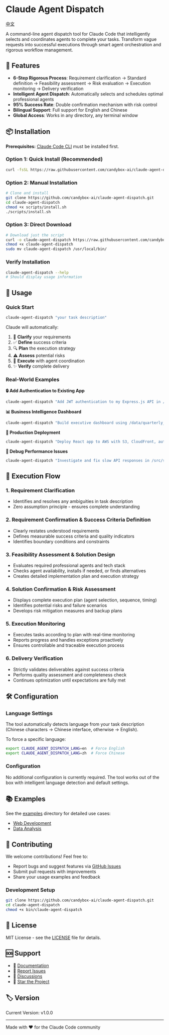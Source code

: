 # Claude Agent Dispatch

[中文](./docs/README_zh.md)

A command-line agent dispatch tool for Claude Code that intelligently selects and coordinates agents to complete your tasks. Transform vague requests into successful executions through smart agent orchestration and rigorous workflow management.

## 🎯 Features

- **6-Step Rigorous Process**: Requirement clarification → Standard definition → Feasibility assessment → Risk evaluation → Execution monitoring → Delivery verification
- **Intelligent Agent Dispatch**: Automatically selects and schedules optimal professional agents
- **95% Success Rate**: Double confirmation mechanism with risk control
- **Bilingual Support**: Full support for English and Chinese
- **Global Access**: Works in any directory, any terminal window

## 📦 Installation

**Prerequisites:** [Claude Code CLI](https://github.com/anthropics/claude-code) must be installed first.

### Option 1: Quick Install (Recommended)
```bash
curl -fsSL https://raw.githubusercontent.com/candybox-ai/claude-agent-dispatch/main/scripts/install.sh | bash
```

### Option 2: Manual Installation
```bash
# Clone and install
git clone https://github.com/candybox-ai/claude-agent-dispatch.git
cd claude-agent-dispatch
chmod +x scripts/install.sh
./scripts/install.sh
```

### Option 3: Direct Download
```bash
# Download just the script
curl -o claude-agent-dispatch https://raw.githubusercontent.com/candybox-ai/claude-agent-dispatch/main/bin/claude-agent-dispatch
chmod +x claude-agent-dispatch
sudo mv claude-agent-dispatch /usr/local/bin/
```

### Verify Installation
```bash
claude-agent-dispatch --help
# Should display usage information
```

## 🚀 Usage

### Quick Start
```bash
claude-agent-dispatch "your task description"
```

Claude will automatically:
1. 📝 **Clarify** your requirements
2. ✅ **Define** success criteria
3. 🔍 **Plan** the execution strategy
4. ⚠️ **Assess** potential risks
5. 🚀 **Execute** with agent coordination
6. ✨ **Verify** complete delivery

### Real-World Examples

**🔒 Add Authentication to Existing App**
```bash
claude-agent-dispatch "Add JWT authentication to my Express.js API in /src/api/ with login, register, password reset, and email verification features"
```

**📊 Business Intelligence Dashboard**
```bash
claude-agent-dispatch "Build executive dashboard using /data/quarterly_sales.xlsx showing revenue trends, regional performance, top products, and growth forecasts with interactive Plotly charts"
```

**🚀 Production Deployment**
```bash
claude-agent-dispatch "Deploy React app to AWS with S3, CloudFront, auto-scaling, SSL certificates, and CI/CD pipeline using GitHub Actions"
```

**🐛 Debug Performance Issues**
```bash
claude-agent-dispatch "Investigate and fix slow API responses in /src/services/ - analyze bottlenecks, optimize database queries, implement caching, and achieve <200ms response time"
```

## 🔄 Execution Flow

### 1. Requirement Clarification
- Identifies and resolves any ambiguities in task description
- Zero assumption principle - ensures complete understanding

### 2. Requirement Confirmation & Success Criteria Definition
- Clearly restates understood requirements
- Defines measurable success criteria and quality indicators
- Identifies boundary conditions and constraints

### 3. Feasibility Assessment & Solution Design
- Evaluates required professional agents and tech stack
- Checks agent availability, installs if needed, or finds alternatives
- Creates detailed implementation plan and execution strategy

### 4. Solution Confirmation & Risk Assessment
- Displays complete execution plan (agent selection, sequence, timing)
- Identifies potential risks and failure scenarios
- Develops risk mitigation measures and backup plans

### 5. Execution Monitoring
- Executes tasks according to plan with real-time monitoring
- Reports progress and handles exceptions proactively
- Ensures controllable and traceable execution process

### 6. Delivery Verification
- Strictly validates deliverables against success criteria
- Performs quality assessment and completeness check
- Continues optimization until expectations are fully met

## 🛠️ Configuration

### Language Settings
The tool automatically detects language from your task description (Chinese characters → Chinese interface, otherwise → English).

To force a specific language:
```bash
export CLAUDE_AGENT_DISPATCH_LANG=en  # Force English
export CLAUDE_AGENT_DISPATCH_LANG=zh  # Force Chinese
```

### Configuration
No additional configuration is currently required. The tool works out of the box with intelligent language detection and default settings.

## 📚 Examples

See the [examples](./examples/) directory for detailed use cases:
- [Web Development](./examples/web-development.md)
- [Data Analysis](./examples/data-analysis.md)

## 🤝 Contributing

We welcome contributions! Feel free to:
- Report bugs and suggest features via [GitHub Issues](https://github.com/candybox-ai/claude-agent-dispatch/issues)
- Submit pull requests with improvements
- Share your usage examples and feedback

### Development Setup
```bash
git clone https://github.com/candybox-ai/claude-agent-dispatch.git
cd claude-agent-dispatch
chmod +x bin/claude-agent-dispatch
```

## 📄 License

MIT License - see the [LICENSE](./LICENSE) file for details.

## 🆘 Support

- 📖 [Documentation](./docs/)
- 🐛 [Report Issues](https://github.com/candybox-ai/claude-agent-dispatch/issues)
- 💬 [Discussions](https://github.com/candybox-ai/claude-agent-dispatch/discussions)
- 🌟 [Star the Project](https://github.com/candybox-ai/claude-agent-dispatch)

## 🏷️ Version

Current Version: v1.0.0

---

Made with ❤️ for the Claude Code community